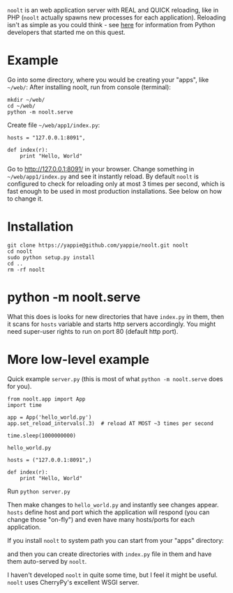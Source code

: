 `noolt` is an web application server with REAL and QUICK reloading, like in PHP 
(`noolt` actually spawns new processes for each application). Reloading isn't
as simple as you could think - see [here](http://bugs.python.org/issue9072#msg108558)
for information from Python developers that started me on this quest.

Example
=======

Go into some directory, where you would be creating your "apps", like `~/web/`:
After installing noolt, run from console (terminal):

    mkdir ~/web/
    cd ~/web/
    python -m noolt.serve

Create file `~/web/app1/index.py`:

    hosts = "127.0.0.1:8091",
    
    def index(r):
        print "Hello, World"

Go to http://127.0.0.1:8091/ in your browser. Change something in `~/web/app1/index.py` 
and see it instantly reload. By default `noolt` is configured to check for reloading
only at most 3 times per second, which is fast enough to be used in most 
production installations. See below on how to change it.

Installation
============

    git clone https://yappie@github.com/yappie/noolt.git noolt
    cd noolt
    sudo python setup.py install
    cd ..
    rm -rf noolt
    

python -m noolt.serve
=====================

What this does is looks for new directories that have `index.py` in them, then
it scans for `hosts` variable and starts http servers accordingly. You might 
need super-user rights to run on port 80 (default http port).

More low-level example
======================

Quick example `server.py` (this is most of what `python -m noolt.serve` 
does for you).

    from noolt.app import App
    import time
    
    app = App('hello_world.py')
    app.set_reload_intervals(.3)  # reload AT MOST ~3 times per second 
    
    time.sleep(1000000000)

`hello_world.py`

    hosts = ("127.0.0.1:8091",)
    
    def index(r):
        print "Hello, World"

Run `python server.py`
    
Then make changes to `hello_world.py` and instantly see changes appear.
`hosts` define host and port which the application will respond (you can change
those "on-fly") and even have many hosts/ports for each application.

If you install `noolt` to system path you can start from your "apps" directory:

    
and then you can create directories with `index.py` file in them and have
them auto-served by `noolt`.

I haven't developed `noolt` in quite some time, but I feel it might be useful.
`noolt` uses CherryPy's excellent WSGI server.
